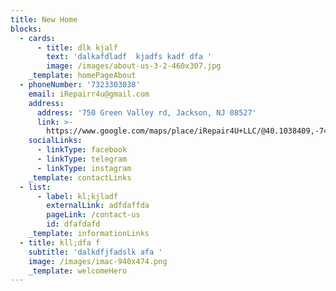 ```yaml
---
title: New Home
blocks:
  - cards:
      - title: dlk kjalf
        text: 'dalkafdladf  kjadfs kadf dfa '
        image: /images/about-us-3-2-460x307.jpg
    _template: homePageAbout
  - phoneNumber: '7323303038'
    email: iRepairr4u@gmail.com
    address:
      address: '750 Green Valley rd, Jackson, NJ 08527'
      link: >-
        https://www.google.com/maps/place/iRepair4U+LLC/@40.1038409,-74.2717807,17z/data=!3m1!4b1!4m6!3m5!1s0x89c179553fca4843:0x689de9999043f34b!8m2!3d40.1038368!4d-74.2692058!16s%2Fg%2F11vkkr95w1?entry=ttu
    socialLinks:
      - linkType: facebook
      - linkType: telegram
      - linkType: instagram
    _template: contactLinks
  - list:
      - label: kl;kjladf
        externalLink: adfdaffda
        pageLink: /contact-us
        id: dfafdafd
    _template: informationLinks
  - title: kll;dfa f
    subtitle: 'dalkdfjfadslk afa '
    image: /images/imac-940x474.png
    _template: welcomeHero
---
```


